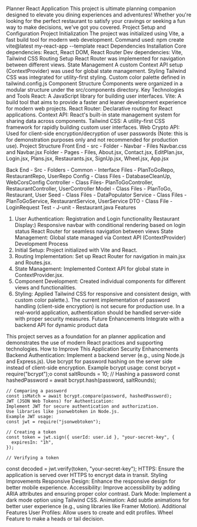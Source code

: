 Planner React Application
This project is ultimate planning companion designed to elevate you dining experiences and adventures!
Whether you're looking for the perfect restaurant to satisfy your cravings or seeking a fun way to make decisions, we've got you covered.
Project Setup and Configuration
	Project Initialization
	The project was initialized using Vite, a fast build tool for modern web development.
	Command used: npm create vite@latest my-react-app --template react
	Dependencies Installation
	Core dependencies: React, React DOM, React Router
	Dev dependencies: Vite, Tailwind CSS
	Routing Setup
	React Router was implemented for navigation between different views.
	State Management
	A custom Context API setup (ContextProvider) was used for global state management.
	Styling
	Tailwind CSS was integrated for utility-first styling.
	Custom color palette defined in tailwind.config.js
	Component Structure
	Components were organized in a modular structure under the src/components directory.
Key Technologies and Tools
	React: A JavaScript library for building user interfaces.
	Vite: A build tool that aims to provide a faster and leaner development experience for modern web projects.
	React Router: Declarative routing for React applications.
	Context API: React's built-in state management system for sharing data across components.
	Tailwind CSS: A utility-first CSS framework for rapidly building custom user interfaces.
	Web Crypto API: Used for client-side encryption/decryption of user passwords (Note: this is for demonstration purposes only and not recommended for production use).
Project Structure
Front End - src - Folder - Navbar - Files Navbar.css and Navbar.jsx
             Folder - Pages - Files, About.jsx, Contact.jsx, EditPlan.jsx, Login.jsx, Plans.jsx, Restaurants.jsx, SignUp.jsx, Wheel.jsx, App.jsx 

Back End -  Src - Folders - Common - Interface Files - PlanToGoRepo, RestaurantRepo, UserRepo
                            Config - Class Files - DatabaseCleanUp, WebCorsConfig
                            Controller - Class Files- PlanToGoController, RestaurantController, UserController
                            Model - Class Files - PlanToGo, Restaurant, User
                            Seed - Class Files - DataPopulator
                            Service - Class Files - PlanToGoService, RestaurantService, UserService
                            DTO - Class File - LoginRequest
                            Test - J-unit - Restaurant.java
Features
1.	User Authentication:
	Registration and Login functionality
	Restaurant Display:)
	Responsive navbar with conditional rendering based on login status
	React Router for seamless navigation between views
	State Management:
	Global state managed via Context API (ContextProvider)
    Development Process
1.	Initial Setup: Project initialized with Vite and React.
2.	Routing Implementation: Set up React Router for navigation in main.jsx and Routes.jsx.
3.	State Management: Implemented Context API for global state in ContextProvider.jsx.
4.	Component Development: Created individual components for different views and functionalities.
5.	Styling: Applied Tailwind CSS for responsive and consistent design, with custom color palette.).
	The current implementation of password handling (client-side encryption) is not secure for production use. In a real-world        application, authentication should be handled server-side with proper security measures.
    Future Enhancements
	Integrate with a backend API for dynamic product data

   This project serves as a foundation for an planner application and demonstrates the use of modern React practices and supporting technologies.
   How to Improve This Application
    Security Enhancements
	Backend Authentication:
	Implement a backend server (e.g., using Node.js and Express.js).
	Use bcrypt for password hashing on the server side instead of client-side encryption.
	Example bcrypt usage:
	const bcrypt = require("bcrypt");o	const saltRounds = 10;
	// Hashing a password
	const hashedPassword = await bcrypt.hash(password, saltRounds);
	
	// Comparing a password
    const isMatch = await bcrypt.compare(password, hashedPassword);
	JWT (JSON Web Tokens) for Authentication:
	Implement JWT for secure authentication and authorization.
	Use libraries like jsonwebtoken in Node.js.
	Example JWT usage:
	const jwt = require("jsonwebtoken");
	
	// Creating a token
	const token = jwt.sign({ userId: user.id }, "your-secret-key", {
	  expiresIn: "1h",
	});
	
	// Verifying a token
const decoded = jwt.verify(token, "your-secret-key");
	HTTPS: Ensure the application is served over HTTPS to encrypt data in transit.
Styling Improvements
	Responsive Design: Enhance the responsive design for better mobile experience.
	Accessibility: Improve accessibility by adding ARIA attributes and ensuring proper color contrast.
	Dark Mode: Implement a dark mode option using Tailwind CSS.
	Animation: Add subtle animations for better user experience (e.g., using libraries like Framer Motion).
Additional Features
	User Profiles:
	Allow users to create and edit profiles.
    Wheel Feature to make a heads or tail decision.
